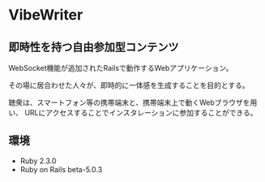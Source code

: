 # VibeWriter
## 即時性を持つ自由参加型コンテンツ
WebSocket機能が追加されたRailsで動作するWebアプリケーション。

その場に居合わせた人々が、即時的に一体感を生成することを目的とする。

聴衆は、スマートフォン等の携帯端末と、携帯端末上で動くWebブラウザを用い、
URLにアクセスすることでインスタレーションに参加することができる。

## 環境
 - Ruby 2.3.0
 - Ruby on Rails beta-5.0.3

